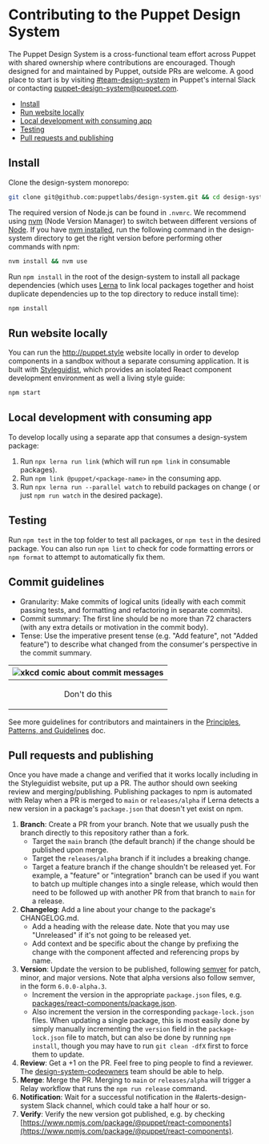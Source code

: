 # Contributing to the Puppet Design System

The Puppet Design System is a cross-functional team effort across Puppet with shared ownership where contributions are encouraged. Though designed for and maintained by Puppet, outside PRs are welcome. A good place to start is by visiting [#team-design-system](https://puppet.slack.com/messages/CFFECRQAY) in Puppet's internal Slack or contacting <puppet-design-system@puppet.com>.

- [Install](#install)
- [Run website locally](#run-website-locally)
- [Local development with consuming app](#local-development-with-consuming-app)
- [Testing](#testing)
- [Pull requests and publishing](#pull-requests-and-publishing)

## Install

Clone the design-system monorepo:

```sh
git clone git@github.com:puppetlabs/design-system.git && cd design-system
```

The required version of Node.js can be found in `.nvmrc`. We recommend using [nvm](https://github.com/nvm-sh/nvm) (Node Version Manager) to switch between different versions of [Node](https://nodejs.org). If you have [nvm installed](https://github.com/nvm-sh/nvm#installing-and-updating), run the following command in the design-system directory to get the right version before performing other commands with npm:

```sh
nvm install && nvm use
```

Run `npm install` in the root of the design-system to install all package dependencies (which uses [Lerna](https://lerna.js.org/) to link local packages together and hoist duplicate dependencies up to the top directory to reduce install time):

```sh
npm install
```

## Run website locally

You can run the http://puppet.style website locally in order to develop components in a sandbox without a separate consuming application. It is built with [Styleguidist](https://react-styleguidist.js.org), which provides an isolated React component development environment as well a living style guide:

```sh
npm start
```

## Local development with consuming app

To develop locally using a separate app that consumes a design-system package:

1. Run `npx lerna run link` (which will run `npm link` in consumable packages).
2. Run `npm link @puppet/<package-name>` in the consuming app.
3. Run `npx lerna run --parallel watch` to rebuild packages on change ( or just `npm run watch` in the desired package).

## Testing

Run `npm test` in the top folder to test all packages, or `npm test` in the desired package. You can also run `npm lint` to check for code formatting errors or `npm format` to attempt to automatically fix them.

## Commit guidelines

- Granularity: Make commits of logical units (ideally with each commit passing tests, and formatting and refactoring in separate commits).
- Commit summary: The first line should be no more than 72 characters (with any extra details or motivation in the commit body).
- Tense: Use the imperative present tense (e.g. "Add feature", not "Added feature") to describe what changed from the consumer's perspective in the commit summary.

| <img src="https://imgs.xkcd.com/comics/git_commit.png" alt="xkcd comic about commit messages"/> |
| ------------- |
| <p align="center">Don't do this</p> |

See more guidelines for contributors and maintainers in the [Principles, Patterns, and Guidelines](principles-patterns-guidelines.md) doc.

## Pull requests and publishing

Once you have made a change and verified that it works locally including in the Styleguidist website, put up a PR. The author should own seeking review and merging/publishing. Publishing packages to npm is automated with Relay when a PR is merged to `main` or `releases/alpha` if Lerna detects a new version in a package's `package.json` that doesn't yet exist on npm.

1. **Branch**: Create a PR from your branch. Note that we usually push the branch directly to this repository rather than a fork.
    - Target the `main` branch (the default branch) if the change should be published upon merge.
    - Target the `releases/alpha` branch if it includes a breaking change.
    - Target a feature branch if the change shouldn't be released yet. For example, a "feature" or "integration" branch can be used if you want to batch up multiple changes into a single release, which would then need to be followed up with another PR from that branch to `main` for a release.
2. **Changelog**: Add a line about your change to the package's CHANGELOG.md.
    - Add a heading with the release date. Note that you may use "Unreleased" if it's not going to be released yet.
    - Add context and be specific about the change by prefixing the change with the component affected and referencing props by name.
3. **Version**: Update the version to be published, following [semver](https://semver.org/) for patch, minor, and major versions. Note that alpha versions also follow semver, in the form `6.0.0-alpha.3`.
    - Increment the version in the appropriate `package.json` files, e.g. [packages/react-components/package.json](packages/react-components/package.json).
    - Also increment the version in the corresponding `package-lock.json` files. When updating a single package, this is most easily done by simply manually incrementing the `version` field in the `package-lock.json` file to match, but can also be done by running `npm install`, though you may have to run `git clean -dfX` first to force them to update.
4. **Review**: Get a +1 on the PR. Feel free to ping people to find a reviewer. The [design-system-codeowners](https://github.com/orgs/puppetlabs/teams/design-system-codeowners/members) team should be able to help.
5. **Merge**: Merge the PR. Merging to `main` or `releases/alpha` will trigger a Relay workflow that runs the `npm run release` command.
6. **Notification**: Wait for a successful notification in the #alerts-design-system Slack channel, which could take a half hour or so.
7. **Verify**: Verify the new version got published, e.g. by checking [https://www.npmjs.com/package/@puppet/react-components](https://www.npmjs.com/package/@puppet/react-components).
